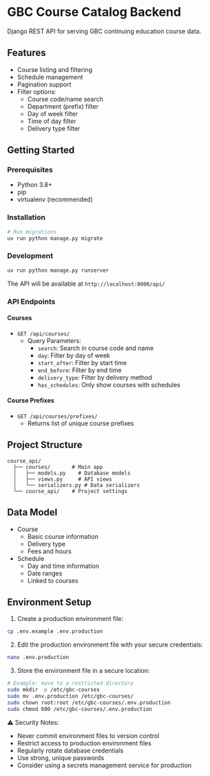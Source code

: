# GBC Course Catalog Backend

Django REST API for serving GBC continuing education course data.

## Features

- Course listing and filtering
- Schedule management
- Pagination support
- Filter options:
  - Course code/name search
  - Department (prefix) filter
  - Day of week filter
  - Time of day filter
  - Delivery type filter

## Getting Started

### Prerequisites

- Python 3.8+
- pip
- virtualenv (recommended)

### Installation

```bash
# Run migrations
uv run python manage.py migrate
```

### Development

```bash
uv run python manage.py runserver
```

The API will be available at `http://localhost:8000/api/`

### API Endpoints

#### Courses

- `GET /api/courses/`
  - Query Parameters:
    - `search`: Search in course code and name
    - `day`: Filter by day of week
    - `start_after`: Filter by start time
    - `end_before`: Filter by end time
    - `delivery_type`: Filter by delivery method
    - `has_schedules`: Only show courses with schedules

#### Course Prefixes

- `GET /api/courses/prefixes/`
  - Returns list of unique course prefixes

## Project Structure

```
course_api/
  ├── courses/       # Main app
  │   ├── models.py    # Database models
  │   ├── views.py     # API views
  │   └── serializers.py # Data serializers
  └── course_api/    # Project settings
```

## Data Model

- Course
  - Basic course information
  - Delivery type
  - Fees and hours
- Schedule
  - Day and time information
  - Date ranges
  - Linked to courses

## Environment Setup

1. Create a production environment file:

```bash
cp .env.example .env.production
```

2. Edit the production environment file with your secure credentials:

```bash
nano .env.production
```

3. Store the environment file in a secure location:

```bash
# Example: move to a restricted directory
sudo mkdir -p /etc/gbc-courses
sudo mv .env.production /etc/gbc-courses/
sudo chown root:root /etc/gbc-courses/.env.production
sudo chmod 600 /etc/gbc-courses/.env.production
```

⚠️ Security Notes:

- Never commit environment files to version control
- Restrict access to production environment files
- Regularly rotate database credentials
- Use strong, unique passwords
- Consider using a secrets management service for production
